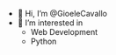 - 👋 Hi, I’m @GioeleCavallo
- 👀 I’m interested in 
  * Web Development
  * Python
<!---
GioeleCavallo/GioeleCavallo is a ✨ special ✨ repository because its `README.md` (this file) appears on your GitHub profile.
You can click the Preview link to take a look at your changes.
--->

